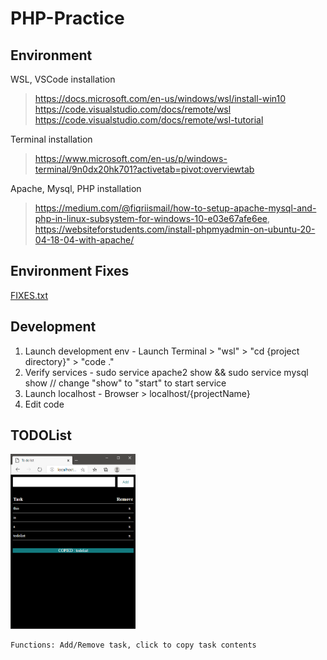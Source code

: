 # PHP-Practice

## Environment
WSL, VSCode installation
 > https://docs.microsoft.com/en-us/windows/wsl/install-win10  
 > https://code.visualstudio.com/docs/remote/wsl  
 > https://code.visualstudio.com/docs/remote/wsl-tutorial  
 
Terminal installation
> https://www.microsoft.com/en-us/p/windows-terminal/9n0dx20hk701?activetab=pivot:overviewtab  

Apache, Mysql, PHP installation
> https://medium.com/@fiqriismail/how-to-setup-apache-mysql-and-php-in-linux-subsystem-for-windows-10-e03e67afe6ee, https://websiteforstudents.com/install-phpmyadmin-on-ubuntu-20-04-18-04-with-apache/  

## Environment Fixes
[FIXES.txt](FIXES.txt)  

## Development
1) Launch development env - Launch Terminal > "wsl" > "cd {project directory}" > "code ."  
2) Verify services - sudo service apache2 show && sudo service mysql show // change "show" to "start" to start service
3) Launch localhost - Browser > localhost/{projectName}
4) Edit code

## TODOList
<p float="left">
  <img src="TODOList/sample_main.png" alt="sample image main" width="200" height="280">  
</p>

```
Functions: Add/Remove task, click to copy task contents
```
